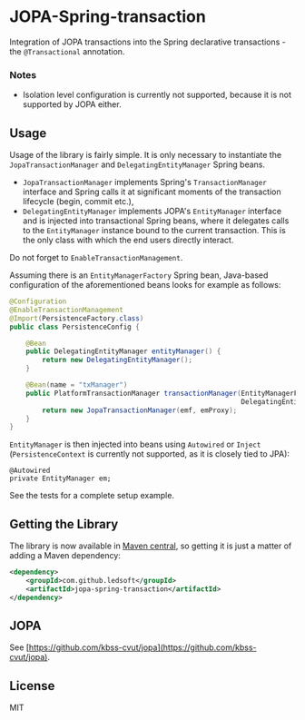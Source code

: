 # JOPA-Spring-transaction

Integration of JOPA transactions into the Spring declarative transactions - the `@Transactional` annotation.

### Notes

- Isolation level configuration is currently not supported, because it is not supported by JOPA either.

## Usage

Usage of the library is fairly simple. It is only necessary to instantiate the `JopaTransactionManager` 
and `DelegatingEntityManager` Spring beans.
- `JopaTransactionManager` implements Spring's `TransactionManager` interface and Spring calls it at significant
moments of the transaction lifecycle (begin, commit etc.),
- `DelegatingEntityManager` implements JOPA's `EntityManager` interface and is injected into transactional Spring beans,
where it delegates calls to the `EntityManager` instance bound to the current transaction. This is the only class with
which the end users directly interact.

Do not forget to `EnableTransactionManagement`.

Assuming there is an `EntityManagerFactory` Spring bean, Java-based configuration of the aforementioned beans looks 
for example as follows:

```java
@Configuration
@EnableTransactionManagement
@Import(PersistenceFactory.class)
public class PersistenceConfig {

    @Bean
    public DelegatingEntityManager entityManager() {
        return new DelegatingEntityManager();
    }

    @Bean(name = "txManager")
    public PlatformTransactionManager transactionManager(EntityManagerFactory emf, 
                                                         DelegatingEntityManager emProxy) {
        return new JopaTransactionManager(emf, emProxy);
    }
}
```

`EntityManager` is then injected into beans using `Autowired` or `Inject` (`PersistenceContext` is currently not supported,
as it is closely tied to JPA):

```
@Autowired
private EntityManager em;
```

See the tests for a complete setup example.

## Getting the Library

The library is now available in [Maven central](http://search.maven.org/#search%7Cga%7C1%7Corg.github.ledsoft),
so getting it is just a matter of adding a Maven dependency:

```xml
<dependency>
    <groupId>com.github.ledsoft</groupId>
    <artifactId>jopa-spring-transaction</artifactId>
</dependency>
```

## JOPA

See [https://github.com/kbss-cvut/jopa](https://github.com/kbss-cvut/jopa).

## License

MIT